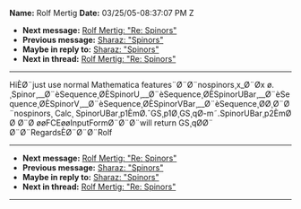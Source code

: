 **Name:** Rolf Mertig
**Date:** 03/25/05-08:37:07 PM Z

  - **Next message:** [Rolf Mertig: "Re: Spinors"](0264.html)
  - **Previous message:** [Sharaz: "Spinors"](0262.html)
  - **Maybe in reply to:** [Sharaz: "Spinors"](0262.html)
  - **Next in thread:** [Rolf Mertig: "Re: Spinors"](0264.html)

-----

HiÈØ¨just use normal Mathematica features¨Ø¨Ø¨nospinors¸x\_Ø¨Øx ø.
¸Spinor¸\_\_Ø¨èSequence¸ØÈSpinorU¸\_\_Ø¨èSequence¸ØÈSpinorUBar¸\_\_Ø¨èSequence¸ØÈSpinorV¸\_\_Ø¨èSequence¸ØÈSpinorVBar¸\_\_Ø¨èSequence¸ØØ¸Ø¨Ø¨nospinors¸
Calc¸ SpinorUBar¸p1ÈmØ.ˆGS¸p1Ø¸GS¸qØ-m˜.SpinorUBar¸p2ÈmØ Ø Ø¨Ø
øøFCEøøInputFormØ¨Ø¨Ø¨will return GS¸qØØ¨ Ø¨Ø¨RegardsÈØ¨Ø¨Ø¨Rolf  

-----

  - **Next message:** [Rolf Mertig: "Re: Spinors"](0264.html)
  - **Previous message:** [Sharaz: "Spinors"](0262.html)
  - **Maybe in reply to:** [Sharaz: "Spinors"](0262.html)
  - **Next in thread:** [Rolf Mertig: "Re: Spinors"](0264.html)

-----

